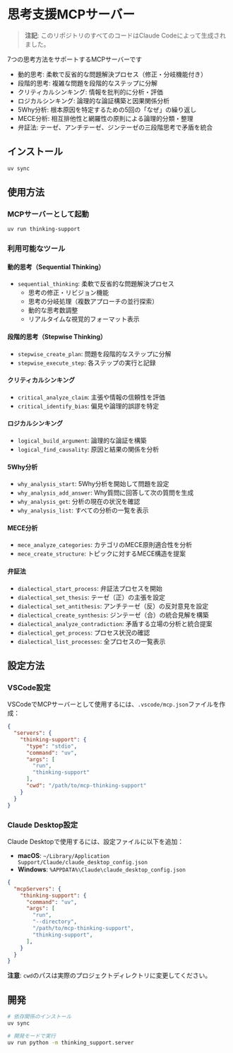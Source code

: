 思考支援MCPサーバー
=========================

> **注記**: このリポジトリのすべてのコードはClaude Codeによって生成されました。

7つの思考方法をサポートするMCPサーバーです

- 動的思考: 柔軟で反省的な問題解決プロセス（修正・分岐機能付き）
- 段階的思考: 複雑な問題を段階的なステップに分解
- クリティカルシンキング: 情報を批判的に分析・評価  
- ロジカルシンキング: 論理的な論証構築と因果関係分析
- 5Why分析: 根本原因を特定するための5回の「なぜ」の繰り返し
- MECE分析: 相互排他性と網羅性の原則による論理的分類・整理
- 弁証法: テーゼ、アンチテーゼ、ジンテーゼの三段階思考で矛盾を統合

インストール
-------------------------

```bash
uv sync
```

使用方法
-------------------------

### MCPサーバーとして起動

```bash
uv run thinking-support
```

### 利用可能なツール

#### 動的思考（Sequential Thinking）

- `sequential_thinking`: 柔軟で反省的な問題解決プロセス
    - 思考の修正・リビジョン機能
    - 思考の分岐処理（複数アプローチの並行探索）
    - 動的な思考数調整
    - リアルタイムな視覚的フォーマット表示

#### 段階的思考（Stepwise Thinking）

- `stepwise_create_plan`: 問題を段階的なステップに分解
- `stepwise_execute_step`: 各ステップの実行と記録

#### クリティカルシンキング  

- `critical_analyze_claim`: 主張や情報の信頼性を評価
- `critical_identify_bias`: 偏見や論理的誤謬を特定

#### ロジカルシンキング

- `logical_build_argument`: 論理的な論証を構築
- `logical_find_causality`: 原因と結果の関係を分析

#### 5Why分析

- `why_analysis_start`: 5Why分析を開始して問題を設定
- `why_analysis_add_answer`: Why質問に回答して次の質問を生成
- `why_analysis_get`: 分析の現在の状況を確認
- `why_analysis_list`: すべての分析の一覧を表示

#### MECE分析

- `mece_analyze_categories`: カテゴリのMECE原則適合性を分析
- `mece_create_structure`: トピックに対するMECE構造を提案

#### 弁証法

- `dialectical_start_process`: 弁証法プロセスを開始
- `dialectical_set_thesis`: テーゼ（正）の主張を設定
- `dialectical_set_antithesis`: アンチテーゼ（反）の反対意見を設定
- `dialectical_create_synthesis`: ジンテーゼ（合）の統合見解を構築
- `dialectical_analyze_contradiction`: 矛盾する立場の分析と統合提案
- `dialectical_get_process`: プロセス状況の確認
- `dialectical_list_processes`: 全プロセスの一覧表示

設定方法
-------------------------

### VSCode設定

VSCodeでMCPサーバーとして使用するには、`.vscode/mcp.json`ファイルを作成：

```json
{
  "servers": {
    "thinking-support": {
      "type": "stdio",
      "command": "uv",
      "args": [
        "run",
        "thinking-support"
      ],
      "cwd": "/path/to/mcp-thinking-support"
    }
  }
}
```

### Claude Desktop設定

Claude Desktopで使用するには、設定ファイルに以下を追加：

- **macOS**: `~/Library/Application Support/Claude/claude_desktop_config.json`
- **Windows**: `%APPDATA%\Claude\claude_desktop_config.json`

```json
{
  "mcpServers": {
    "thinking-support": {
      "command": "uv",
      "args": [
        "run",
        "--directory",
        "/path/to/mcp-thinking-support",
        "thinking-support",
      ],
    }
  }
}
```

**注意**: `cwd`のパスは実際のプロジェクトディレクトリに変更してください。

開発
-------------------------

```bash
# 依存関係のインストール
uv sync

# 開発モードで実行
uv run python -m thinking_support.server
```
